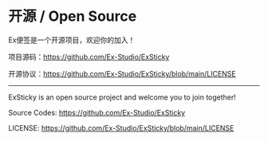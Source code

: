 # 开源 / Open Source

Ex便签是一个开源项目，欢迎你的加入！

项目源码：https://github.com/Ex-Studio/ExSticky

开源协议：https://github.com/Ex-Studio/ExSticky/blob/main/LICENSE

---

ExSticky is an open source project and welcome you to join together!

Source Codes: https://github.com/Ex-Studio/ExSticky

LICENSE: https://github.com/Ex-Studio/ExSticky/blob/main/LICENSE
